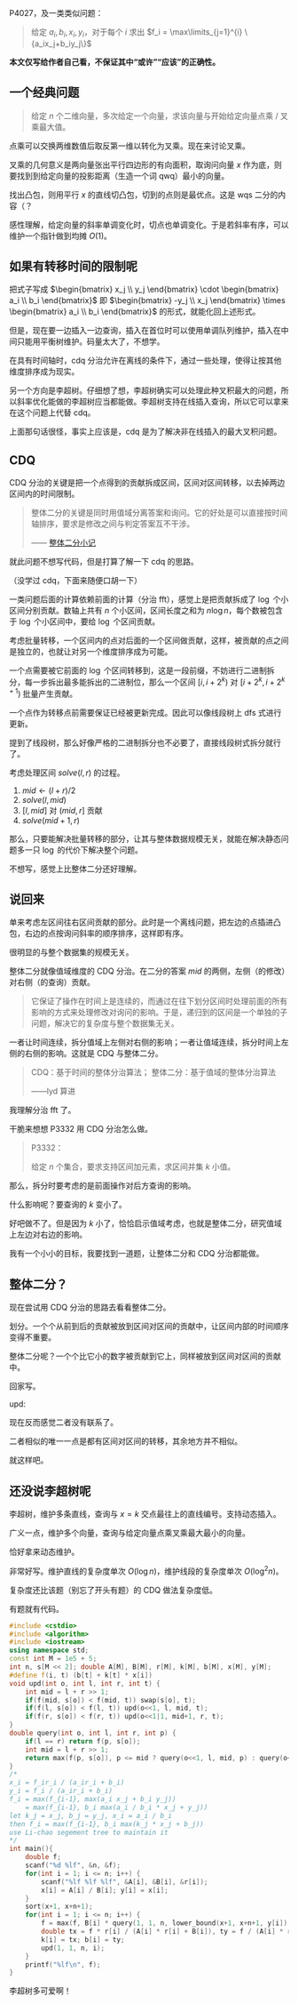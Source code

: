 P4027，及一类类似问题：

> 给定 $a_i,b_i,x_i,y_i$，对于每个 $i$ 求出 $f_i = \max\limits_{j=1}^{i} \{a_ix_j+b_iy_j\}$

**本文仅写给作者自己看，不保证其中“或许”“应该”的正确性。**

## 一个经典问题

> 给定 $n$ 个二维向量，多次给定一个向量，求该向量与开始给定向量点乘 / 叉乘最大值。

点乘可以交换两维数值后取反第一维以转化为叉乘。现在来讨论叉乘。

叉乘的几何意义是两向量张出平行四边形的有向面积，取询问向量 $x$ 作为底，则要找到到给定向量的投影距离（生造一个词 qwq）最小的向量。

找出凸包，则用平行 $x$ 的直线切凸包，切到的点则是最优点。这是 wqs 二分的内容（？

感性理解，给定向量的斜率单调变化时，切点也单调变化。于是若斜率有序，可以维护一个指针做到均摊 $O(1)$。

## 如果有转移时间的限制呢

把式子写成 $\begin{bmatrix} x_j \\ y_j \end{bmatrix} \cdot \begin{bmatrix} a_i \\ b_i \end{bmatrix}$ 即 $\begin{bmatrix} -y_j \\ x_j \end{bmatrix} \times \begin{bmatrix} a_i \\ b_i \end{bmatrix}$ 的形式，就能化回上述形式。

但是，现在要一边插入一边查询，插入在首位时可以使用单调队列维护，插入在中间只能用平衡树维护。码量太大了，不想学。

在具有时间轴时，cdq 分治允许在离线的条件下，通过一些处理，使得让按其他维度排序成为现实。

另一个方向是李超树。仔细想了想，李超树确实可以处理此种叉积最大的问题，所以斜率优化能做的李超树应当都能做。李超树支持在线插入查询，所以它可以拿来在这个问题上代替 cdq。

上面那句话很怪，事实上应该是，cdq 是为了解决非在线插入的最大叉积问题。

## CDQ

CDQ 分治的关键是把一个点得到的贡献拆成区间，区间对区间转移，以去掉两边区间内的时间限制。

> 整体二分的关键是同时用值域分离答案和询问。它的好处是可以直接按时间轴排序，要求是修改之间与判定答案互不干涉。
> 
> —— [整体二分小记](https://www.cnblogs.com/purplevine/p/16602183.html)

就此问题不想写代码，但是打算了解一下 cdq 的思路。

（没学过 cdq，下面来随便口胡一下）

一类问题后面的计算依赖前面的计算（分治 fft），感觉上是把贡献拆成了 $\log$ 个小区间分别贡献。数轴上共有 $n$ 个小区间，区间长度之和为 $n \log n$，每个数被包含于 $\log$ 个小区间中，要给 $\log$ 个区间贡献。

考虑批量转移，一个区间内的点对后面的一个区间做贡献，这样，被贡献的点之间是独立的，也就让对另一个维度排序成为可能。

一个点需要被它前面的 $\log$ 个区间转移到，这是一段前缀，不妨进行二进制拆分，每一步拆出最多能拆出的二进制位，那么一个区间 $[i,i+2^k)$ 对 $[i+2^k,i+2^{k+1})$ 批量产生贡献。

一个点作为转移点前需要保证已经被更新完成。因此可以像线段树上 dfs 式进行更新。

提到了线段树，那么好像严格的二进制拆分也不必要了，直接线段树式拆分就行了。

考虑处理区间 $solve(l,r)$ 的过程。

1. $mid \gets (l+r)/2$
2. $solve(l,mid)$
3. $[l,mid]$ 对 $(mid,r]$ 贡献
4. $solve(mid+1,r)$

那么，只要能解决批量转移的部分，让其与整体数据规模无关，就能在解决静态问题多一只 $\log$ 的代价下解决整个问题。

不想写，感觉上比整体二分还好理解。

## 说回来

单来考虑左区间往右区间贡献的部分。此时是一个离线问题，把左边的点插进凸包，右边的点按询问斜率的顺序排序，这样即有序。

很明显的与整个数据集的规模无关。

整体二分就像值域维度的 CDQ 分治。在二分的答案 $mid$ 的两侧，左侧（的修改）对右侧（的查询）贡献。

> 它保证了操作在时间上是连续的，而通过在往下划分区间时处理前面的所有影响的方式来处理修改对询问的影响。于是，递归到的区间是一个单独的子问题，解决它的复杂度与整个数据集无关。

一者让时间连续，拆分值域上左侧对右侧的影响；一者让值域连续，拆分时间上左侧的右侧的影响。这就是 CDQ 与整体二分。

> CDQ：基于时间的整体分治算法； 整体二分：基于值域的整体分治算法
> 
> ——lyd 算进

我理解分治 fft 了。

干脆来想想 P3332 用 CDQ 分治怎么做。

> P3332：
> 
> 给定 $n$ 个集合，要求支持区间加元素，求区间并集 $k$ 小值。

那么，拆分时要考虑的是前面操作对后方查询的影响。

什么影响呢？要查询的 $k$ 变小了。

好吧做不了。但是因为 $k$ 小了，恰恰启示值域考虑，也就是整体二分，研究值域上左边对右边的影响。

我有一个小小的目标，我要找到一道题，让整体二分和 CDQ 分治都能做。

## 整体二分？

现在尝试用 CDQ 分治的思路去看看整体二分。

划分。一个个从前到后的贡献被放到区间对区间的贡献中，让区间内部的时间顺序变得不重要。

整体二分呢？一个个比它小的数字被贡献到它上，同样被放到区间对区间的贡献中。

回家写。

upd:

现在反而感觉二者没有联系了。

二者相似的唯一一点是都有区间对区间的转移，其余地方并不相似。

就这样吧。

## 还没说李超树呢

李超树，维护多条直线，查询与 $x=k$ 交点最往上的直线编号。支持动态插入。

广义一点，维护多个向量，查询与给定向量点乘叉乘最大最小的向量。

恰好拿来动态维护。

非常好写。维护直线的复杂度单次 $O(\log n)$，维护线段的复杂度单次 $O(\log^2 n)$。

复杂度还比该题（别忘了开头有题）的 CDQ 做法复杂度低。

有题就有代码。

```cpp
#include <cstdio>
#include <algorithm>
#include <iostream>
using namespace std;
const int M = 1e5 + 5;
int n, s[M << 2]; double A[M], B[M], r[M], k[M], b[M], x[M], y[M];
#define f(i, t) (b[t] + k[t] * x[i])
void upd(int o, int l, int r, int t) {
    int mid = l + r >> 1;
    if(f(mid, s[o]) < f(mid, t)) swap(s[o], t);
    if(f(l, s[o]) < f(l, t)) upd(o<<1, l, mid, t);
    if(f(r, s[o]) < f(r, t)) upd(o<<1|1, mid+1, r, t);
}
double query(int o, int l, int r, int p) {
    if(l == r) return f(p, s[o]);
    int mid = l + r >> 1;
    return max(f(p, s[o]), p <= mid ? query(o<<1, l, mid, p) : query(o<<1|1, mid+1, r, p));
}
/*
x_i = f_ir_i / (a_ir_i + b_i)
y_i = f_i / (a_ir_i + b_i)
f_i = max(f_{i-1}, max(a_i x_j + b_i y_j))
    = max(f_{i-1}, b_i max(a_i / b_i * x_j + y_j))
let k_j = x_j, b_j = y_j, x_i = a_i / b_i
then f_i = max(f_{i-1}, b_i max(k_j * x_j + b_j))
use Li-chao segement tree to maintain it
*/
int main(){
    double f;
    scanf("%d %lf", &n, &f);
    for(int i = 1; i <= n; i++) {
        scanf("%lf %lf %lf", &A[i], &B[i], &r[i]);
        x[i] = A[i] / B[i]; y[i] = x[i];
    }
    sort(x+1, x+n+1);
    for(int i = 1; i <= n; i++) {
        f = max(f, B[i] * query(1, 1, n, lower_bound(x+1, x+n+1, y[i]) - x));
        double tx = f * r[i] / (A[i] * r[i] + B[i]), ty = f / (A[i] * r[i] + B[i]);
        k[i] = tx; b[i] = ty; 
        upd(1, 1, n, i);
    }
    printf("%lf\n", f);
}
```

李超树多可爱啊！